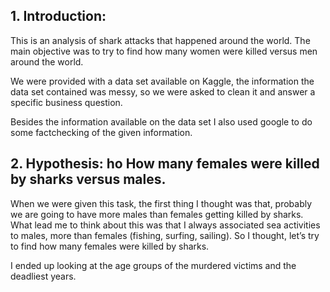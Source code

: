 
## 1. Introduction:

This is an analysis of shark attacks that happened around the world. The main objective was to try to find how many women were killed versus men around the world. 

We were provided with a data set available on Kaggle, the information the data set contained was messy, so we were asked to clean it and answer a specific business question.

Besides the information available on the data set I also used google to do some factchecking of the given information.

## 2. Hypothesis: ho How many females were killed by sharks versus males.

When we were given this task, the first thing I thought was that, probably we are going to have more males than females getting killed by sharks. What lead me to think about this was that I always associated sea activities to males, more than females (fishing, surfing, sailing). So I thought, let’s try to find how many females were killed by sharks.

I ended up looking at the age groups of the murdered victims and the deadliest years.
